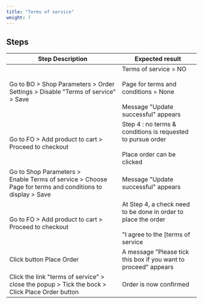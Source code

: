 ```yaml
---
title: "Terms of service"
weight: 7
---
```

## Steps
| Step Description | Expected result |
| ----- | ----- |
| Go to BO > Shop Parameters > Order Settings > Disable "Terms of service" > Save | Terms of service = NO<br><br>Page for terms and conditions = None<br><br>Message "Update successful" appears |
| Go to FO > Add product to cart > Proceed to checkout | Step 4 : no terms & conditions is requested to pursue order<br><br>Place order can be clicked |
| Go to Shop Parameters > Enable Terms of service > Choose Page for terms and conditions to display > Save | Message "Update successful" appears |
| Go to FO > Add product to cart > Proceed to checkout | At Step 4, a check need to be done in order to place the order<br><br>"I agree to the [terms of service|http://ps178:8888/en/content/3-terms-and-conditions-of-use] and will adhere to them unconditionally." |
| Click button Place Order | A message "Please tick this box if you want to proceed" appears |
| Click the link "terms of service" > close the popup > Tick the bock > Click Place Order button | Order is now confirmed |
